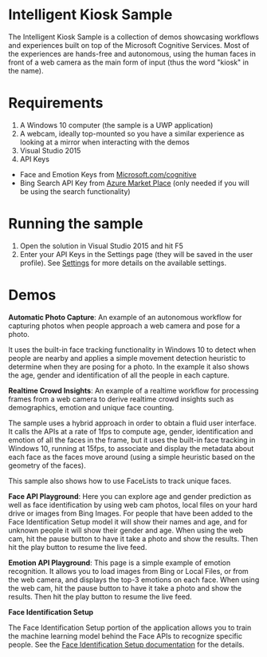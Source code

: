# Intelligent Kiosk Sample
The Intelligent Kiosk Sample is a collection of demos showcasing workflows and experiences built on top of the Microsoft Cognitive Services. Most of the experiences are hands-free and autonomous, using the human faces in front of a web camera as the main form of input (thus the word "kiosk" in the name).

# Requirements
1. A Windows 10 computer (the sample is a UWP application)
2. A webcam, ideally top-mounted so you have a similar experience as looking at a mirror when interacting with the demos 
3. Visual Studio 2015
4. API Keys
  * Face and Emotion Keys from [Microsoft.com/cognitive](https://www.microsoft.com/cognitive-services)
  * Bing Search API Key from [Azure Market Place](https://azure.microsoft.com/en-us/marketplace/partners/bing/search/) (only needed if you will be using the search functionality)

# Running the sample
1. Open the solution in Visual Studio 2015 and hit F5
2. Enter your API Keys in the Settings page (they will be saved in the user profile). See [Settings](Documentation/AppSettings.md) for  more details on the available settings.

# Demos
**Automatic Photo Capture**: An example of an autonomous workflow for capturing photos when people approach a web camera and pose for a photo.

It uses the built-in face tracking functionality in Windows 10 to detect when people are nearby and applies a simple movement detection heuristic to determine when they are posing for a photo. In the example it also shows the age, gender and identification of all the people in each capture.

**Realtime Crowd Insights**: An example of a realtime workflow for processing frames from a web camera to derive realtime crowd insights such as demographics, emotion and unique face counting. 

The sample uses a hybrid approach in order to obtain a fluid user interface. It calls the APIs at a rate of 1fps to compute age, gender, identification and emotion of all the faces in the frame, but it uses the built-in face tracking in Windows 10, running at 15fps, to associate and display the metadata about each face as the faces move around (using a simple heuristic based on the geometry of the faces).

This sample also shows how to use FaceLists to track unique faces.

**Face API Playground**: Here you can explore age and gender prediction as well as face identification by using web cam photos, local files on your hard drive or images from Bing Images. For people that have been added to the Face Identification Setup model it will show their names and age, and for unknown people it will show their gender and age. When using the web cam, hit the pause button to have it take a photo and show the results. Then hit the play button to resume the live feed. 

**Emotion API Playground**: This page is a simple example of emotion recognition. It allows you to load images from Bing or Local Files, or from the web camera, and displays the top-3 emotions on each face. When using the web cam, hit the pause button to have it take a photo and show the results. Then hit the play button to resume the live feed. 

**Face Identification Setup**

The Face Identification Setup portion of the application allows you to train the machine learning model behind the Face APIs to recognize specific people. See the [Face Identification Setup documentation](Documentation/FaceIdentificationSetup.md) for the details.
